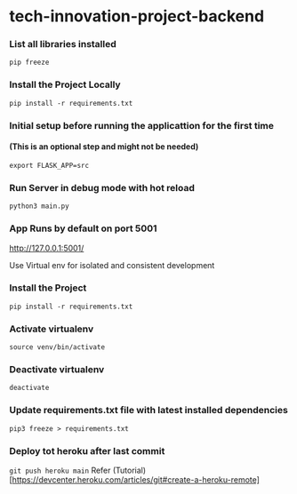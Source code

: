 # tech-innovation-project-backend

### List all libraries installed
`
pip freeze
`
### Install the Project Locally
`
pip install -r requirements.txt
`
### Initial setup before running the applicattion for the first time
#### (This is an optional step and might not be needed)

`export FLASK_APP=src`

### Run Server in debug mode with hot reload
`
python3 main.py
`
### App Runs by default on port 5001
http://127.0.0.1:5001/

Use Virtual env for isolated and consistent development

### Install the Project
`
pip install -r requirements.txt
`

### Activate virtualenv
`
source venv/bin/activate
`

### Deactivate virtualenv
`
deactivate
`

### Update requirements.txt file with latest installed dependencies
`
pip3 freeze > requirements.txt
`

### Deploy tot heroku after last commit
`
git push heroku main
`
Refer
(Tutorial)[https://devcenter.heroku.com/articles/git#create-a-heroku-remote]
